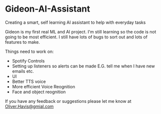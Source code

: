 # Gideon-AI-Assistant
Creating a smart, self learning AI assistant to help with everyday tasks

Gideon is my first real ML and AI project. I'm still learning so the code is not going to be most efficient. I still have lots of bugs to sort out and lots of features to make.

Things need to work on:
* Spotify Controls
* Setting up listeners so alerts can be made E.G. tell me when I have new emails etc.
* UI
* Better TTS voice
* More efficient Voice Reognition
* Face and object reognition

If you have any feedback or suggestions please let me know at Oliver.Havis@gmial.com
